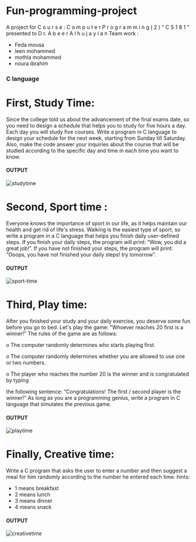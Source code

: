# Fun-programming-project
A project for C o u r s e : C o m p u t e r P r o g r a m m i n g ( 2 ) “ C S 1 8 1 ” 
presented to D r. A b e e r A l h u j a y l a n
Team work :
- Feda mousa
- leen mohammed
- mothla mohammed
- noura ibrahim
### C language

# First, Study Time:

Since the college told us about the advancement of the final exams date, so you need to
design a schedule that helps you to study for five hours a day. Each day you will study five
courses. Write a program in C language to design your schedule for the next week, starting
from Sunday till Saturday. Also, make the code answer your inquiries about the course that
will be studied according to the specific day and time in each time you want to know.

#### OUTPUT
![studytime](https://user-images.githubusercontent.com/95087254/152581316-9a22dd58-e017-449d-9e8e-c7a5a1a6b908.png)


# Second, Sport time :
Everyone knows the importance of sport in our life, as it helps maintain our health and
get rid of life's stress. Walking is the easiest type of sport, so write a program in a C
language that helps you finish daily user-defined steps. If you finish your daily steps, the
program will print: “Wow, you did a great job!”. If you have not finished your steps, the
program will print: “Ooops, you have not finished your daily steps! try tomorrow”.

#### OUTPUT
![sport-time](https://user-images.githubusercontent.com/95087254/152581378-8313732a-c8a8-47a6-815b-c0479b91571d.png)

# Third, Play time:
After you finished your study and your daily exercise, you deserve some fun before you go
to bed. Let's play the game: "Whoever reaches 20 first is a winner!" The rules of the game
are as follows:

o The computer randomly determines who starts playing first.

o The computer randomly determines whether you are allowed to use one or two numbers.

o The player who reaches the number 20 is the winner and is congratulated by typing

the following sentence: “Congratulations! The first / second player is the winner!”
As long as you are a programming genius, write a program in C language that simulates
the previous game.

#### OUTPUT
![playtime](https://user-images.githubusercontent.com/95087254/152581407-276312bb-3f03-47c3-ad42-5591e247c1ab.png)


# Finally, Creative time:
Write a C program that asks the user to enter a number and then suggest a 
meal for him randomly according to the number he entered each time.
hints:
- 1 means breakfast
- 2 means lunch
- 3 means dinner
- 4 means snack

#### OUTPUT
![creativetime](https://user-images.githubusercontent.com/95087254/152581455-329ac603-a8b9-48de-a149-91da28b93032.png)

